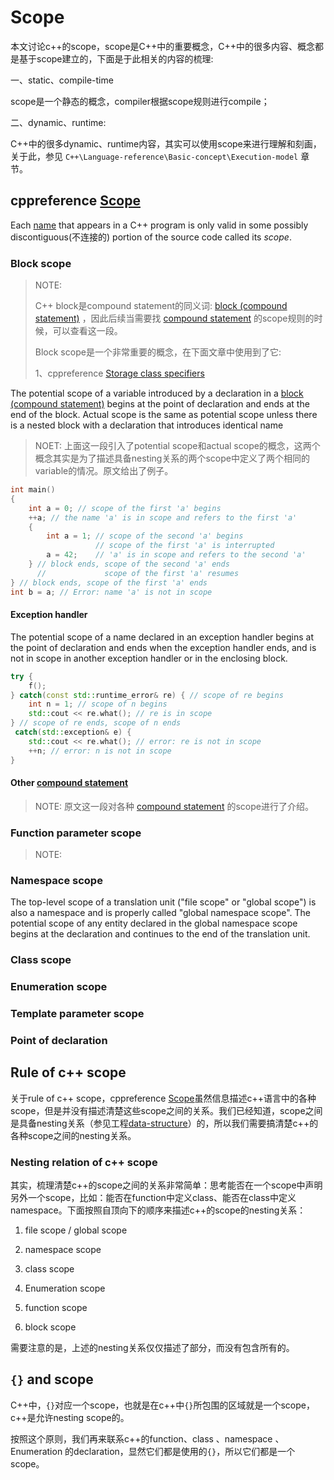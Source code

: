 # Scope

本文讨论c++的scope，scope是C++中的重要概念，C++中的很多内容、概念都是基于scope建立的，下面是于此相关的内容的梳理:

一、static、compile-time

scope是一个静态的概念，compiler根据scope规则进行compile；

二、dynamic、runtime:

C++中的很多dynamic、runtime内容，其实可以使用scope来进行理解和刻画，关于此，参见 `C++\Language-reference\Basic-concept\Execution-model` 章节。



## cppreference [Scope](https://en.cppreference.com/w/cpp/language/scope)

Each [name](https://en.cppreference.com/w/cpp/language/name) that appears in a C++ program is only valid in some possibly discontiguous(不连接的) portion of the source code called its *scope*.



### Block scope

> NOTE: 
>
> C++ block是compound statement的同义词: [block (compound statement)](https://en.cppreference.com/w/cpp/language/statements#Compound_statements) ，因此后续当需要找 [compound statement](https://en.cppreference.com/w/cpp/language/statements#Compound_statements) 的scope规则的时候，可以查看这一段。
>
> Block scope是一个非常重要的概念，在下面文章中使用到了它:
>
> 1、cppreference [Storage class specifiers](https://en.cppreference.com/w/cpp/language/storage_duration)

The potential scope of a variable introduced by a declaration in a [block (compound statement)](https://en.cppreference.com/w/cpp/language/statements#Compound_statements) begins at the point of declaration and ends at the end of the block. Actual scope is the same as potential scope unless there is a nested block with a declaration that introduces identical name

> NOET: 上面这一段引入了potential scope和actual scope的概念，这两个概念其实是为了描述具备nesting关系的两个scope中定义了两个相同的variable的情况。原文给出了例子。

```C++
int main()
{
    int a = 0; // scope of the first 'a' begins
    ++a; // the name 'a' is in scope and refers to the first 'a'
    {
        int a = 1; // scope of the second 'a' begins
                   // scope of the first 'a' is interrupted
        a = 42;    // 'a' is in scope and refers to the second 'a'                 
    } // block ends, scope of the second 'a' ends
      //             scope of the first 'a' resumes
} // block ends, scope of the first 'a' ends
int b = a; // Error: name 'a' is not in scope
```

#### Exception handler

The potential scope of a name declared in an exception handler begins at the point of declaration and ends when the exception handler ends, and is not in scope in another exception handler or in the enclosing block.

```C++
try {   
    f();
} catch(const std::runtime_error& re) { // scope of re begins
    int n = 1; // scope of n begins
    std::cout << re.what(); // re is in scope
} // scope of re ends, scope of n ends
 catch(std::exception& e) {
    std::cout << re.what(); // error: re is not in scope
    ++n; // error: n is not in scope
}
```

#### Other [compound statement](https://en.cppreference.com/w/cpp/language/statements#Compound_statements) 

> NOTE: 原文这一段对各种 [compound statement](https://en.cppreference.com/w/cpp/language/statements#Compound_statements) 的scope进行了介绍。

### Function parameter scope

> NOTE: 



### Namespace scope

The top-level scope of a translation unit ("file scope" or "global scope") is also a namespace and is properly called "global namespace scope". The potential scope of any entity declared in the global namespace scope begins at the declaration and continues to the end of the translation unit.

### Class scope

### Enumeration scope

### Template parameter scope

### Point of declaration



## Rule of c++ scope

关于rule of c++ scope，cppreference [Scope](https://en.cppreference.com/w/cpp/language/scope)虽然信息描述c++语言中的各种scope，但是并没有描述清楚这些scope之间的关系。我们已经知道，scope之间是具备nesting关系（参见工程[data-structure](https://dengking.github.io/data-structure/)）的，所以我们需要搞清楚c++的各种scope之间的nesting关系。

### Nesting relation of c++ scope

其实，梳理清楚c++的scope之间的关系非常简单：思考能否在一个scope中声明另外一个scope，比如：能否在function中定义class、能否在class中定义namespace。下面按照自顶向下的顺序来描述c++的scope的nesting关系：

1) file scope / global scope

2) namespace scope

3) class scope 

4) Enumeration scope

5) function scope

6) block scope

需要注意的是，上述的nesting关系仅仅描述了部分，而没有包含所有的。

## `{}` and scope

C++中，`{}`对应一个scope，也就是在c++中`{}`所包围的区域就是一个scope，c++是允许nesting scope的。

按照这个原则，我们再来联系c++的function、class 、namespace 、Enumeration 的declaration，显然它们都是使用的`{}`，所以它们都是一个scope。
